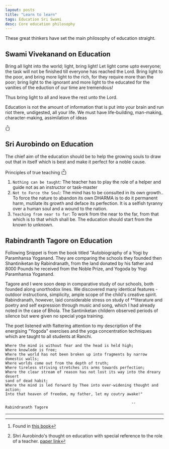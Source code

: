 ```yaml
---
layout: posts
title: "Learn to learn"
tags: Education Sri Swami
desc: Core education philosophy
---
```


These great thinkers have set the main philosophy of education straight.


## Swami Vivekanand on Education

<quote>Bring all  light into the world; light, bring light! Let light come upto
everyone; the task will not be finished till everyone has reached the Lord.
Bring light to the poor, and bring more light to the rich, for they require more
than the poor; bring light to the ignorant  and more light to the educated for
the vanities of the eduction of our time are tremendous!

Thus bring light to all and leave the rest unto the Lord.

Education is not the amount of information that is put into your brain and run
riot there, undigested, all your life. We must have life-building, man-making,
character-making, assimilation of ideas
</quote>

([^swami])

## Sri Aurobindo on Education

<quote>
The chief aim of the education should be to help the growing souls to draw out
that in itself which is best and make it perfect for a noble cause.
</quote>

Principles of true teaching ([^sri])

1. `Nothing can be taught`: The teacher has to play the role of a helper
and guide not as an instructor or task-master
1. `Not to Force the Soul`: The mind has to be consulted in its own growth.. To
   force the nature to abandon its own DHARMA is to do it permanent harm,
   mutilate its growth and deface its perfection. It is a selfish tyranny over a
   human soul and a wound to the nation.
2. `Teaching from near to far`: To work from the near to the far, from that
   which is to that which shall be. The education should start from the known to
   unknown.

## Rabindranth Tagore on Education

Following Snippet is from the book titled "Autobiography of a Yogi by Paramhansa
Yoganand. They are comparing the schools they founded then Shantiniketan by
Rabindranath, from the land donated by his father and 8000 Pounds he received
from the Noble Prize, and Yogoda by Yogi Paramhansa Yoganand.

<quote>
Tagore and I were soon deep in comparative study of our schools, both founded
along unorthodox lines.  We discovered many identical features - outdoor
instructions, simplicity, ample scope of the child's creative spirit.
Rabindranath, however, laid considerable stress on study of **literature and
poetry and self expression through music and song, which I had already noted in
the case of Bhola. The Santiniketan childern observed periods of silence but
were given no special yoga training.

The poet listened with flattering attention to my description of the energising
"Yogoda" exercises and the yoga concentration techniques which are taught to all
students at Ranchi.
</quote>

```
Where the mind is without fear and the head is held high;
Where knowlede is free;
Where the world has not been broken up into fragments by narrow domestic walls;
Where worlds come out from the depth of truth;
Where tireless striving stretches its arms towards perfection;
Where the clear stream of reason has not lost its way into the dreary desert
sand of dead habit;
Where the mind is led forward by Thee into ever-widening thought and action;
Into that heaven of freedom, my father, let my coutry awake!"

                                                        -- Rabindranath Tagore
```
---
[^sri]: Shri Aurobindo's thought on education with special reference to the role of a teacher. [paper link](https://www.researchgate.net/publication/362839650_SHRI_AUROBINDO%27S_THOUGHT_ON_EDUCATION_WITH_SPECIAL_REFERENCE_TO_THE_ROLE_OF_A_TEACHER)
[^swami]: Found in [this book](https://www.vedanta.com/store/great-sayings-with-illustrations-details.html)
